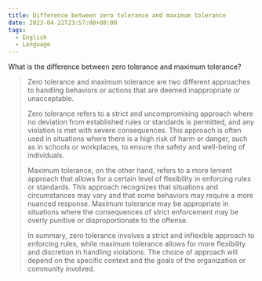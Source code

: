 ```yaml
---
title: Difference between zero tolerance and maximum tolerance
date: 2023-04-22T23:57:00+08:00
tags:
  - English
  - Language
---
```

What is the difference between zero tolerance and maximum tolerance?

> Zero tolerance and maximum tolerance are two different approaches to handling behaviors or actions that are deemed inappropriate or unacceptable.
> 
> Zero tolerance refers to a strict and uncompromising approach where no deviation from established rules or standards is permitted, and any violation is met with severe consequences. This approach is often used in situations where there is a high risk of harm or danger, such as in schools or workplaces, to ensure the safety and well-being of individuals.
> 
> Maximum tolerance, on the other hand, refers to a more lenient approach that allows for a certain level of flexibility in enforcing rules or standards. This approach recognizes that situations and circumstances may vary and that some behaviors may require a more nuanced response. Maximum tolerance may be appropriate in situations where the consequences of strict enforcement may be overly punitive or disproportionate to the offense.
> 
> In summary, zero tolerance involves a strict and inflexible approach to enforcing rules, while maximum tolerance allows for more flexibility and discretion in handling violations. The choice of approach will depend on the specific context and the goals of the organization or community involved.